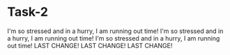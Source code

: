 # Task-2
I'm so stressed and in a hurry, I am running out time!
I'm so stressed and in a hurry, I am running out time!
I'm so stressed and in a hurry, I am running out time!
LAST CHANGE!
LAST CHANGE!
LAST CHANGE!